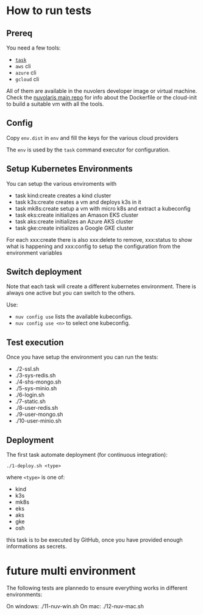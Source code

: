 # How to run tests

## Prereq

You need a few tools:
- [`task`](taskfile.dev)
- `aws` cli
- `azure` cli 
- `gcloud` cli 

All of them are available in the nuvolers developer image or virtual machine. Check the [nuvolaris main repo](https://github.com/nuvolaris/nuvolaris) for info about the Dockerfile or the cloud-init to build a suitable vm with all the tools.

## Config 

Copy `env.dist` in `env` and fill the keys for the various cloud providers

The `env` is used by the `task` command executor for configuration.

## Setup Kubernetes Environments

You can setup the various enviroments with

- task kind:create
  creates a kind cluster
- task k3s:create
  creates a vm and deploys k3s in it
- task mk8s:create
  setup a vm with micro k8s and extract a kubeconfig
- task eks:create
  initializes an Amason EKS cluster
- task aks:create
  initializes an Azure AKS cluster
- task gke:create
  initializes a Google GKE cluster

For each xxx:create there is also xxx:delete to remove, xxx:status to show what is happening and xxx:config to setup the configuration from the environment variables

## Switch deployment

Note that each task will create a different kubernetes environment.
There is always one active but you can switch to the others.

Use:

- `nuv config use` lists the available kubeconfigs.
- `nuv config use <n>` to select one kubeconfig.

## Test execution

Once you have setup the environment you can run the tests:

- ./2-ssl.sh
- ./3-sys-redis.sh
- ./4-shs-mongo.sh
- ./5-sys-minio.sh
- ./6-login.sh
- ./7-static.sh
- ./8-user-redis.sh
- ./9-user-mongo.sh
- ./10-user-minio.sh

## Deployment

The first task automate deployment (for continuous integration):

```
./1-deploy.sh <type>
```

where `<type>` is one of:

- kind
- k3s  
- mk8s
- eks
- aks
- gke
- osh

this task is to be executed by GitHub, once you have provided enough informations as secrets.

###

# future multi environment
The following tests are plannedo to  ensure everything works in different environments:

On windows: ./11-nuv-win.sh
On mac: ./12-nuv-mac.sh
